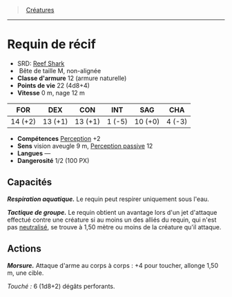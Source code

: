﻿---
!MonsterHD
Type: Bête
Size: M
Alignment: non-alignée
ArmorClass: 12 (armure naturelle)
HitPoints: 22 (4d8+4)
Speed: 0 m, nage 12 m
Strength: 14 (+2)
Dexterity: 13 (+1)
Constitution: 13 (+1)
Intelligence: ' 1 (-5)'
Wisdom: 10 (+0)
Charisma: ' 4 (-3)'
Skills: '[Perception](hd_abilities_wisdom_perception.md) +2'
Senses: vision aveugle 9 m, [Perception passive](hd_abilities_dexterity_perception_passive.md) 12
Languages: —
Challenge: 1/2 (100 PX)
Id: monsters_hd.md#requin-de-récif
ParentLink: monsters_hd.md#créatures
Name: Requin de récif
ParentName: Créatures
NameLevel: 1
AltName: '[Reef Shark](srd_monsters_reef_shark.md)'
---
> [Créatures](hd_monsters.md)

---

# Requin de récif

- SRD: [Reef Shark](srd_monsters_reef_shark.md)
-  Bête de taille M, non-alignée
- **Classe d'armure** 12 (armure naturelle)
- **Points de vie** 22 (4d8+4)
- **Vitesse** 0 m, nage 12 m

|FOR|DEX|CON|INT|SAG|CHA|
|---|---|---|---|---|---|
|14 (+2)|13 (+1)|13 (+1)| 1 (-5)|10 (+0)| 4 (-3)|

- **Compétences** [Perception](hd_abilities_wisdom_perception.md) +2
- **Sens** vision aveugle 9 m, [Perception passive](hd_abilities_dexterity_perception_passive.md) 12
- **Langues** —
- **Dangerosité** 1/2 (100 PX)

## Capacités

**_Respiration aquatique._** Le requin peut respirer uniquement sous l'eau.

**_Tactique de groupe._** Le requin obtient un avantage lors d'un jet d'attaque effectué contre une créature si au moins un des alliés du requin, qui n'est pas [neutralisé](hd_conditions_neutralise.md), se trouve à 1,50 mètre ou moins de la créature qu'il attaque.

## Actions

**_Morsure._** Attaque d'arme au corps à corps : +4 pour toucher, allonge 1,50 m, une cible.

_Touché :_ 6 (1d8+2) dégâts perforants.


